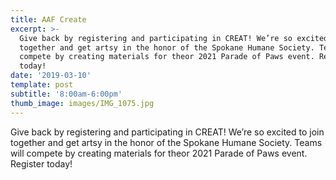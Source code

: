 ```yaml
---
title: AAF Create
excerpt: >-
  Give back by registering and participating in CREAT! We’re so excited to join
  together and get artsy in the honor of the Spokane Humane Society. Teams will
  compete by creating materials for theor 2021 Parade of Paws event. Register
  today!
date: '2019-03-10'
template: post
subtitle: '8:00am-6:00pm'
thumb_image: images/IMG_1075.jpg
---
```

Give back by registering and participating in CREAT! We’re so excited to join together and get artsy in the honor of the Spokane Humane Society. Teams will compete by creating materials for theor 2021 Parade of Paws event. Register today!